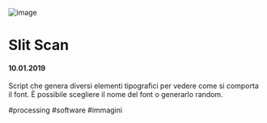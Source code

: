 ![image](https://github.com/KeremTurkyilmaz/TypeMismatchSketches/blob/master/Slit%20Scanning/image/SlitScan.jpg)

# Slit Scan

#### 10.01.2019

Script che genera diversi elementi tipografici per vedere come si comporta il font. È possibile scegliere il nome del font o generarlo random.

\#processing \#software \#immagini
